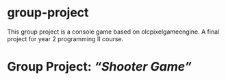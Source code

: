 # group-project
This group project is a console game based on olcpixelgameengine. A final project for year 2 programming II course.

# Group Project: *“Shooter Game”*
<Title -- toBeDecided>
## Table of contents
* About the application
* Description
* How to use
* Requirements

## About the application

This is a simple console game application made using a game engine called the *"olcPixelGameEngine"* for entertainment and eucational purposes. It is portable and easy to use. it is interesting and fun. enjoy! 

## Description
*“ tobedecided”* is a console application other than pictures included, the game is solely based on C++ and the console

## How to use

To run the application use these commands:

```
$ g++ Example.cpp -o Example  -luser32 -lgdi32 -lopengl32 -lgdiplus -lShlwapi -ldwmapi -lstdc++fs -static -std=c++17
```
open .exe file which will be created/updated after running the above command 
